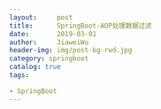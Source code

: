 ```yaml
---
layout:     post                  
title:      SpringBoot-AOP处理数据过滤   
date:       2019-03-01             
author:     JiaweiWu        
header-img: img/post-bg-rwd.jpg  
category: springboot   
catalog: true  
tags:                             

- SpringBoot 
---
```


